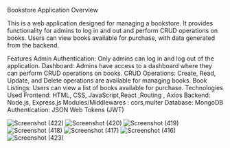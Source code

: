 

Bookstore Application Overview

This is a web application designed for managing a bookstore. It provides functionality for admins to log in and out and perform CRUD operations on books. Users can view books available for purchase, with data generated from the backend.

Features
Admin Authentication: Only admins can log in and log out of the application.
Dashboard: Admins have access to a dashboard where they can perform CRUD operations on books.
CRUD Operations: Create, Read, Update, and Delete operations are available for managing books.
Book Listings: Users can view a list of books available for purchase.
Technologies Used
Frontend: HTML, CSS, JavaScript,React ,Routing , Axios
Backend: Node.js, Express.js 
Modules/Middlewares : cors,multer
Database: MongoDB
Authentication: JSON Web Tokens (JWT)

![Screenshot (422)](https://github.com/ShreyaBharde/bookstore/assets/143157249/53b78d8b-4ef3-4f17-bd91-3d9e70b5218c)
![Screenshot (420)](https://github.com/ShreyaBharde/bookstore/assets/143157249/2510c3e7-5c8c-4712-b9c7-cfd891d68292)
![Screenshot (419)](https://github.com/ShreyaBharde/bookstore/assets/143157249/babaab8c-ecdb-4e9d-8f29-dafd52fdbc50)
![Screenshot (418)](https://github.com/ShreyaBharde/bookstore/assets/143157249/8b4a41b2-6ab9-4701-ba6a-7956f6d43992)
![Screenshot (417)](https://github.com/ShreyaBharde/bookstore/assets/143157249/b652f78b-47e1-4bf8-a5da-8b286223f78b)
![Screenshot (416)](https://github.com/ShreyaBharde/bookstore/assets/143157249/9418c272-0a79-4661-8b26-cfe5bb190572)
![Screenshot (423)](https://github.com/ShreyaBharde/bookstore/assets/143157249/83177641-0fef-405d-9477-f31a4165228a)


